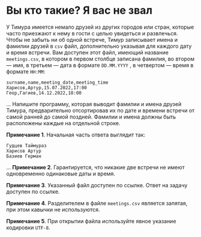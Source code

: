 # Вы кто такие? Я вас не звал
У Тимура имеется немало друзей из других городов или стран, которые часто приезжают к нему в гости с целью увидеться и развлечься. Чтобы не забыть ни об одной встрече, Тимур записывает имена и фамилии друзей в `csv` файл, дополнительно указывая для каждого дату и время встречи. Вам доступен этот файл, имеющий название `meetings.csv`, в котором в первом столбце записана фамилия, во втором — имя, в третьем — дата в формате `DD.MM.YYYY` , в четвертом — время в формате `HH:MM`:
```
surname,name,meeting_date,meeting_time
Харисов,Артур,15.07.2022,17:00
Геор,Гагиев,14.12.2022,18:00
```
...
Напишите программу, которая выводит фамилии и имена друзей Тимура, предварительно отсортировав их по дате и времени встречи от самой ранней до самой поздней. Фамилии и имена должны быть расположены каждые на отдельной строке.

**Примечание 1**. Начальная часть ответа выглядит так:
```
Гудцев Таймураз
Харисов Артур
Базиев Герман
```
...
**Примечание 2**. Гарантируется, что никакие две встречи не имеют одновременно одинаковые даты и время.

**Примечание 3**. Указанный файл доступен по ссылке. Ответ на задачу доступен по ссылке.

**Примечание 4**. Разделителем в файле `meetings.csv` является запятая, при этом кавычки не используются.

**Примечание 5**. При открытии файла используйте явное указание кодировки `UTF-8`.